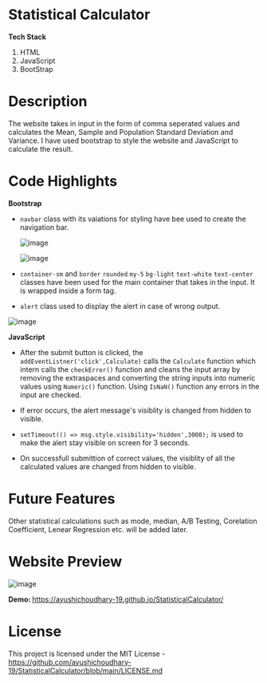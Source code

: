 # Statistical Calculator
<b>Tech Stack </b>
1. HTML
2. JavaScript
3. BootStrap

# Description
The website takes in input in the form of comma seperated values and calculates the Mean, Sample and Population Standard Deviation and Variance. I have used bootstrap to style the website and JavaScript to calculate the result. 

# Code Highlights
<b>Bootstrap</b>

  - `navbar` class with its vaiations for styling have bee used to create the navigation bar.
   
    ![image](https://user-images.githubusercontent.com/73214455/179920239-e8daf83f-4356-44fd-8e3b-ff7b77a26be6.png)
   
   
    ![image](https://user-images.githubusercontent.com/73214455/179927038-c6d273df-5355-4021-8586-142037331ffe.png)

   - `container-sm` and `border` `rounded` `my-5` `bg-light` `text-white` `text-center` classes have been used for the main container that takes in the input. It is wrapped inside a form tag.
  
   - `alert` class used to display the alert in case of wrong output.
   
 ![image](https://user-images.githubusercontent.com/73214455/179921964-5003764e-75a5-4755-b74b-41138be7b7ab.png)


<b>JavaScript</b>
    
   - After the submit button is clicked, the `addEventListner('click',Calculate)` calls the `Calculate` function which intern calls the `checkError()` function and cleans the input array by removing the extraspaces and converting the string inputs into numeric values using `Numeric()` function. Using `IsNaN()` function any errors in the input are checked.
    
   - If error occurs, the alert message's visiblity is changed from hidden to visible.
    
   - `setTimeout(() => msg.style.visibility='hidden',3000);` is used to make the alert stay visible on screen for 3 seconds.
    
   - On successfull submittion of correct values, the visiblity of all the calculated values are changed from hidden to visible.
    
# Future Features
Other statistical calculations such as mode, median, A/B Testing, Corelation Coefficient, Lenear Regression etc. will be added later.

# Website Preview
![image](https://user-images.githubusercontent.com/73214455/179927360-9e50feb4-aed0-44aa-ad50-9f1272f23a93.png)

<b>Demo: </b> https://ayushichoudhary-19.github.io/StatisticalCalculator/

# License
This project is licensed under the MIT License - https://github.com/ayushichoudhary-19/StatisticalCalculator/blob/main/LICENSE.md
